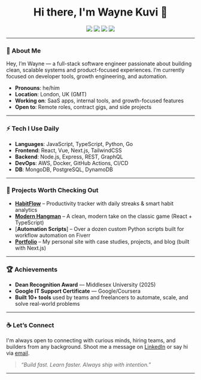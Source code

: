<h1 align="center">Hi there, I'm Wayne Kuvi 👋</h1>

<p align="center">
  <a href="https://waynek.netlify.app/" target="_blank"><img src="https://img.shields.io/badge/Portfolio-000?style=for-the-badge&logo=Google-Chrome&logoColor=white" /></a>
  <a href="https://github.com/18aint" target="_blank"><img src="https://img.shields.io/badge/GitHub-181717?style=for-the-badge&logo=github&logoColor=white" /></a>
  <a href="https://linkedin.com/in/waynekuvi" target="_blank"><img src="https://img.shields.io/badge/LinkedIn-0A66C2?style=for-the-badge&logo=linkedin&logoColor=white" /></a>
  <a href="mailto:waynekuvi@gmail.com" target="_blank"><img src="https://img.shields.io/badge/Gmail-D14836?style=for-the-badge&logo=gmail&logoColor=white" /></a>
</p>

---

### 🧠 About Me

Hey, I’m Wayne — a full-stack software engineer passionate about building clean, scalable systems and product-focused experiences. I’m currently focused on developer tools, growth engineering, and automation.

- **Pronouns**: he/him
- **Location**: London, UK (GMT)
- **Working on**: SaaS apps, internal tools, and growth-focused features
- **Open to**: Remote roles, contract gigs, and side projects

---

### ⚡ Tech I Use Daily

- **Languages**: JavaScript, TypeScript, Python, Go
- **Frontend**: React, Vue, Next.js, TailwindCSS
- **Backend**: Node.js, Express, REST, GraphQL
- **DevOps**: AWS, Docker, GitHub Actions, CI/CD
- **DB**: MongoDB, PostgreSQL, DynamoDB

---

### 🚀 Projects Worth Checking Out

- [**HabitFlow**](https://github.com/HabitFlow) – Productivity tracker with daily streaks & smart habit analytics
- [**Modern Hangman**](https://hangman777.netlify.app/pages/game) – A clean, modern take on the classic game (React + TypeScript)
- [**Automation Scripts**] – Over a dozen custom Python scripts built for workflow automation on Fiverr
- [**Portfolio**](https://waynek.netlify.app/) – My personal site with case studies, projects, and blog (built with Next.js)

---

### 🏆 Achievements

- **Dean Recognition Award** — Middlesex University (2025)
- **Google IT Support Certificate** — Google/Coursera
- **Built 10+ tools** used by teams and freelancers to automate, scale, and solve real-world problems

---

### ☕ Let’s Connect

I'm always open to connecting with curious minds, hiring teams, and builders from any background. Shoot me a message on [LinkedIn](https://linkedin.com/in/waynekuvi) or say hi via [email](mailto:waynekuvi@gmail.com).

> *“Build fast. Learn faster. Always ship with intention.”*

---
